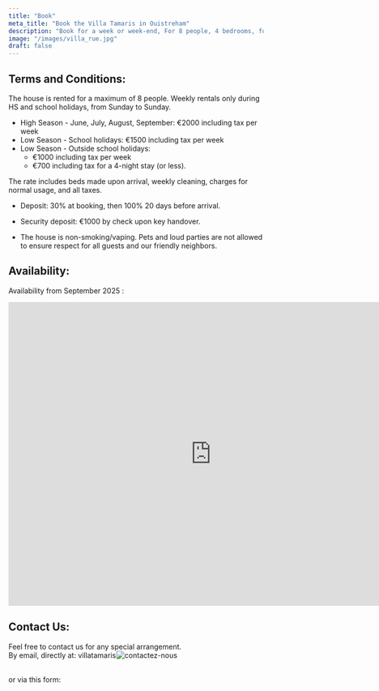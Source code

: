 ```yaml
---
title: "Book"
meta_title: "Book the Villa Tamaris in Ouistreham"
description: "Book for a week or week-end, For 8 people, 4 bedrooms, fully equipped, all comforts, high-end amenities."
image: "/images/villa_rue.jpg"
draft: false
---
```


<h2> Terms and Conditions: </h2>
The house is rented for a maximum of 8 people. Weekly rentals only during HS and school holidays, from Sunday to Sunday.

- High Season - June, July, August, September: €2000 including tax per week
- Low Season - School holidays: €1500 including tax per week
- Low Season - Outside school holidays:
    - €1000 including tax per week
    - €700 including tax for a 4-night stay (or less).

The rate includes beds made upon arrival, weekly cleaning, charges for normal usage, and all taxes.

- Deposit: 30% at booking, then 100% 20 days before arrival.

- Security deposit: €1000 by check upon key handover.

- The house is non-smoking/vaping. Pets and loud parties are not allowed to ensure respect for all guests and our friendly neighbors.

<h2> Availability: </h2>

Availability from September 2025 : 
<iframe src="https://calendar.google.com/calendar/embed?height=600&wkst=7&ctz=Europe%2FParis&showPrint=0&showTz=0&showTabs=0&src=Y2Q1OTBhN2E4ZmU4YmViZmYzMzM4NjUyZTE3ZWE5YjMxMGNmZmMzNDdmZjg4ZjhkYTdmNTMxZmYzNWI0MTAzNEBncm91cC5jYWxlbmRhci5nb29nbGUuY29t&color=%23795548" style="border-width:0" width="800" height="600" frameborder="0" scrolling="no"></iframe>

<br/>
<h2>Contact Us:</h2>
Feel free to contact us for any special arrangement. 

<br/>
  By email, directly at: 
  <span class="text-lg md:text-xl font-semibold" style="display: inline-block; white-space: nowrap;">
    <span style="margin-right: -0.1em;">villatamaris</span>
    <img
      src="/images/contact.png"
      alt="contactez-nous"
      class="inline align-middle w-auto h-6"
      style="margin-left: -0.1em;"
    />
  </span>


<br/>or via this form: 
<!-- 
<script src="https://static.elfsight.com/platform/platform.js" async></script>
<div class="elfsight-app-af01e587-b07e-4113-bfb9-298c937d72b2 text-center" data-elfsight-app-lazy></div>
-->

<div style="width:100%;height:500px;" data-fillout-id="1s56dizCvrus" data-fillout-embed-type="standard" data-fillout-inherit-parameters data-fillout-dynamic-resize></div><script src="https://server.fillout.com/embed/v1/"></script>
